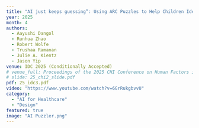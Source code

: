 ```yaml
---
title: "AI just keeps guessing”: Using ARC Puzzles to Help Children Identify Reasoning Errors in Generative AI"
year: 2025
month: 4
authors:
  - Aayushi Dangol
  - Runhua Zhao  
  - Robert Wolfe  
  - Trushaa Ramanan  
  - Julie A. Kientz  
  - Jason Yip
venue: IDC 2025 (Conditionally Accepted)
# venue_full: Proceedings of the 2025 CHI Conference on Human Factors in Computing Systems
# slide: 25_chi2_slide.pdf
pdf: 25_idc3.pdf
video: "https://www.youtube.com/watch?v=6GrRukgbvvU"
category:
  - "AI for Healthcare"
  - "Design"
featured: true
image: "AI Puzzler.png" 
---
```

